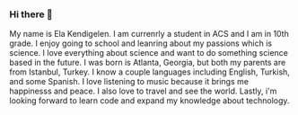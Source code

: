 ### Hi there 👋
My name is Ela Kendigelen. I am currenrly a student in ACS and I am in 10th grade. I enjoy going to school and leanring about my passions which is science. I love everything about science and want to do something science based in the future. I was born is Atlanta, Georgia, but both my parents are from Istanbul, Turkey. I know a couple languages including English, Turkish, and some Spanish. I love listening to music because it brings me happinesss and peace. I also love to travel and see the world. Lastly, i'm looking forward to learn code and expand my knowledge about technology.
<!--
**elakendigelen/elakendigelen** is a ✨ _special_ ✨ repository because its `README.md` (this file) appears on your GitHub profile
![image](https://user-images.githubusercontent.com/123291205/213906489-603acbd4-7766-4dd9-a088-601dd85b6ddb.png)


